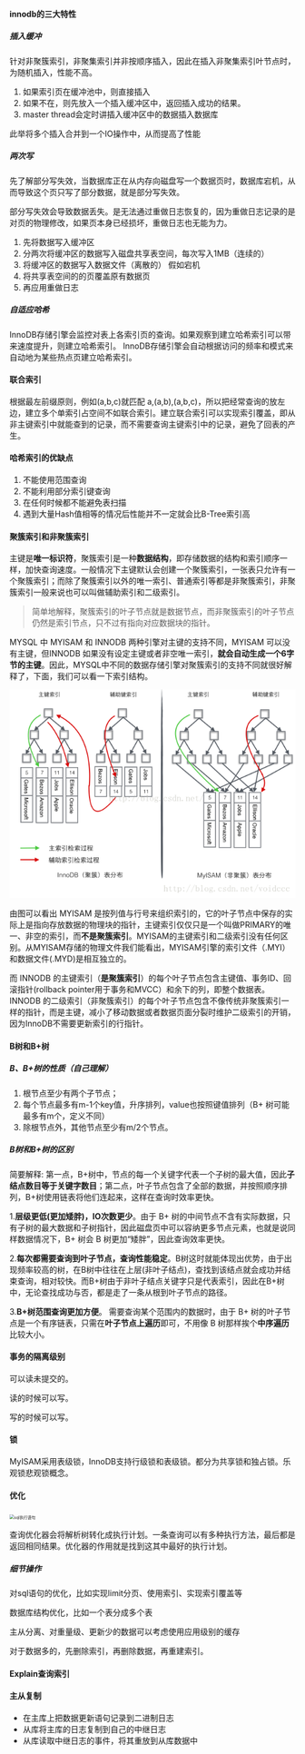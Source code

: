 #### innodb的三大特性

##### 插入缓冲

针对非聚簇索引，非聚集索引并非按顺序插入，因此在插入非聚集索引叶节点时，为随机插入，性能不高。

1. 如果索引页在缓冲池中，则直接插入
2. 如果不在，则先放入一个插入缓冲区中，返回插入成功的结果。 
3. master thread会定时讲插入缓冲区中的数据插入数据库

此举将多个插入合并到一个IO操作中，从而提高了性能

##### 两次写

先了解部分写失效，当数据库正在从内存向磁盘写一个数据页时，数据库宕机，从而导致这个页只写了部分数据，就是部分写失效。

部分写失效会导致数据丢失。是无法通过重做日志恢复的，因为重做日志记录的是对页的物理修改，如果页本身已经损坏，重做日志也无能为力。

1. 先将数据写入缓冲区
2. 分两次将缓冲区的数据写入磁盘共享表空间，每次写入1MB（连续的）
3. 将缓冲区的数据写入数据文件（离散的）
   假如宕机
4. 将共享表空间的的页覆盖原有数据页
5. 再应用重做日志

##### 自适应哈希

InnoDB存储引擎会监控对表上各索引页的查询。如果观察到建立哈希索引可以带来速度提升，则建立哈希索引。
InnoDB存储引擎会自动根据访问的频率和模式来自动地为某些热点页建立哈希索引。

#### 联合索引

根据最左前缀原则，例如(a,b,c)就匹配 a,(a,b),(a,b,c)，所以把经常查询的放左边，建立多个单索引占空间不如联合索引。建立联合索引可以实现索引覆盖，即从非主键索引中就能查到的记录，而不需要查询主键索引中的记录，避免了回表的产生。

#### 哈希索引的优缺点

1. 不能使用范围查询
2. 不能利用部分索引键查询
3. 在任何时候都不能避免表扫描
4. 遇到大量Hash值相等的情况后性能并不一定就会比B-Tree索引高

#### 聚簇索引和非聚簇索引

主键是**唯一标识符**，聚簇索引是一种**数据结构**，即存储数据的结构和索引顺序一样，加快查询速度。一般情况下主键默认会创建一个聚簇索引，一张表只允许有一个聚簇索引；而除了聚簇索引以外的唯一索引、普通索引等都是非聚簇索引，非聚簇索引一般来说也可以叫做辅助索引和二级索引。

> 简单地解释，聚簇索引的叶子节点就是数据节点，而非聚簇索引的叶子节点仍然是索引节点，只不过有指向对应数据块的指针。

MYSQL 中 MYISAM 和 INNODB 两种引擎对主键的支持不同，MYISAM 可以没有主键，但INNODB 如果没有设定主键或者非空唯一索引，**就会自动生成一个6字节的主键**。因此，MYSQL中不同的数据存储引擎对聚簇索引的支持不同就很好解释了，下面，我们可以看一下索引结构。

<img src="./image/聚簇索引和非聚簇索引原理图.png" alt="聚簇索引原理图" style="zoom: 80%;" />

由图可以看出 MYISAM 是按列值与行号来组织索引的，它的叶子节点中保存的实际上是指向存放数据的物理块的指针，主键索引仅仅只是一个叫做PRIMARY的唯一、非空的索引，而**不是聚簇索引**。MYISAM的主键索引和二级索引没有任何区别。从MYISAM存储的物理文件我们能看出，MYISAM引擎的索引文件（.MYI）和数据文件(.MYD)是相互独立的。

而 INNODB 的主键索引（**是聚簇索引**）的每个叶子节点包含主键值、事务ID、回滚指针(rollback pointer用于事务和MVCC）和余下的列，即整个数据表。INNODB 的二级索引（非聚簇索引）的每个叶子节点包含不像传统非聚簇索引一样的指针，而是主键，减小了移动数据或者数据页面分裂时维护二级索引的开销，因为InnoDB不需要更新索引的行指针。

####  B树和B+树

##### B、B+树的性质（自己理解）

1. 根节点至少有两个子节点；
2. 每个节点最多有m-1个key值，升序排列，value也按照键值排列（B+ 树可能最多有m个，定义不同）
3. 除根节点外，其他节点至少有m/2个节点。

##### B树和B+树的区别

简要解释:
第一点，B+树中，节点的每一个关键字代表一个子树的最大值，因此**子结点数目等于关键字数目**；第二点，叶子节点包含了全部的数据，并按照顺序排列，B+树使用链表将他们连起来，这样在查询时效率更快。

1.**层级更低(更加矮胖)，IO次数更少**。由于 B+ 树的中间节点不含有实际数据，只有子树的最大数据和子树指针，因此磁盘页中可以容纳更多节点元素，也就是说同样数据情况下，B+ 树会 B 树更加“矮胖”，因此查询效率更快。

2.**每次都需要查询到叶子节点，查询性能稳定**。B树这时就能体现出优势，由于出现频率较高的树，在B树中往往在上层(非叶子结点)，查找到该结点就会成功并结束查询，相对较快。而B+树由于非叶子结点关键字只是代表索引，因此在B+树中，无论查找成功与否，都是走了一条从根到叶子节点的路径。

3.**B+树范围查询更加方便**。 需要查询某个范围内的数据时，由于 B+ 树的叶子节点是一个有序链表，只需在**叶子节点上遍历**即可，不用像 B 树那样挨个**中序遍历**比较大小。

#### 事务的隔离级别

可以读未提交的。

读的时候可以写。

写的时候可以写。

#### 锁

MyISAM采用表级锁，InnoDB支持行级锁和表级锁。都分为共享锁和独占锁。乐观锁悲观锁概念。

#### 优化

<img src="/Users/captain/study for myself/Java 笔记/Notes/image/sql执行语句.png" alt="sql执行语句" style="zoom:50%;" />

查询优化器会将解析树转化成执行计划。一条查询可以有多种执行方法，最后都是返回相同结果。优化器的作用就是找到这其中最好的执行计划。

##### 细节操作

对sql语句的优化，比如实现limit分页、使用索引、实现索引覆盖等

数据库结构优化，比如一个表分成多个表

主从分离、对重量级、更新少的数据可以考虑使用应用级别的缓存

对于数据多的，先删除索引，再删除数据，再重建索引。

#### Explain查询索引

#### 主从复制

- 在主库上把数据更新语句记录到二进制日志
- 从库将主库的日志复制到自己的中继日志
- 从库读取中继日志的事件，将其重放到从库数据中